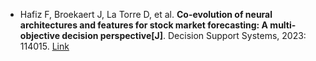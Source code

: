 * Hafiz F, Broekaert J, La Torre D, et al. <b>Co-evolution of neural architectures and features for stock market forecasting: A multi-objective decision perspective[J]</b>. Decision Support Systems, 2023: 114015. [Link](https://www.sciencedirect.com/science/article/pii/S0167923623000908)
